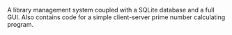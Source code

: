 A library management system coupled with a SQLite database and a full GUI.
Also contains code for a simple client-server prime number calculating program.

